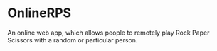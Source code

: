 # OnlineRPS
An online web app, which allows people to remotely play Rock Paper Scissors with a random or particular person.
